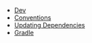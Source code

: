 - [Dev](index.md)
- [Conventions](conventions/)
- [Updating Dependencies](updating-deps/)
- [Gradle](gradle/)
